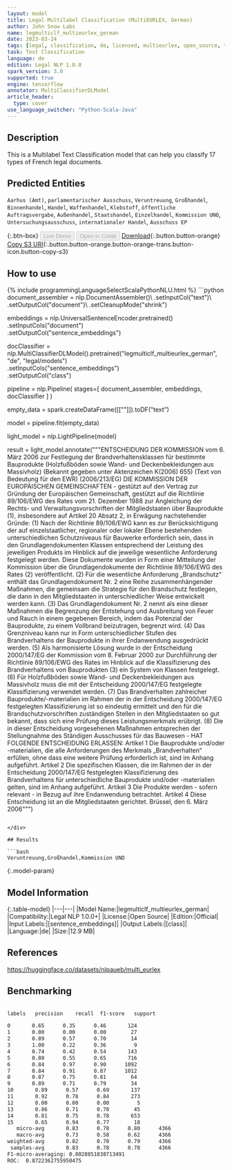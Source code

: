 ```yaml
---
layout: model
title: Legal Multilabel Classification (MultiEURLEX, German)
author: John Snow Labs
name: legmulticlf_multieurlex_german
date: 2023-03-24
tags: [legal, classification, de, licensed, multieurlex, open_source, tensorflow]
task: Text Classification
language: de
edition: Legal NLP 1.0.0
spark_version: 3.0
supported: true
engine: tensorflow
annotator: MultiClassifierDLModel
article_header:
  type: cover
use_language_switcher: "Python-Scala-Java"
---
```


## Description

This is a Multilabel Text Classification model that can help you classify 17 types of  French legal documents.

## Predicted Entities

`Aarhus (Amt)`, `parlamentarischer Ausschuss`, `Veruntreuung`, `Großhandel`, `Binnenhandel`, `Handel`, `Waffenhandel`, `Klebstoff`, `öffentliche Auftragsvergabe`, `Außenhandel`, `Staatshandel`, `Einzelhandel`, `Kommission UNO`, `Untersuchungsausschuss`, `internationaler Handel`, `Ausschuss EP`

{:.btn-box}
<button class="button button-orange" disabled>Live Demo</button>
<button class="button button-orange" disabled>Open in Colab</button>
[Download](https://s3.amazonaws.com/auxdata.johnsnowlabs.com/public/models/legmulticlf_multieurlex_german_de_1.0.0_3.0_1679669521877.zip){:.button.button-orange}
[Copy S3 URI](s3://auxdata.johnsnowlabs.com/public/models/legmulticlf_multieurlex_german_de_1.0.0_3.0_1679669521877.zip){:.button.button-orange.button-orange-trans.button-icon.button-copy-s3}

## How to use



<div class="tabs-box" markdown="1">
{% include programmingLanguageSelectScalaPythonNLU.html %}
```python
document_assembler = nlp.DocumentAssembler()\
    .setInputCol("text")\
    .setOutputCol("document")\
    .setCleanupMode("shrink")

embeddings = nlp.UniversalSentenceEncoder.pretrained()\
    .setInputCols("document")\
    .setOutputCol("sentence_embeddings")

docClassifier = nlp.MultiClassifierDLModel().pretrained("legmulticlf_multieurlex_german", "de", "legal/models")\
    .setInputCols("sentence_embeddings") \
    .setOutputCol("class")

pipeline = nlp.Pipeline(
    stages=[
        document_assembler,
        embeddings,
        docClassifier
    ]
)

empty_data = spark.createDataFrame([[""]]).toDF("text")

model = pipeline.fit(empty_data)

light_model = nlp.LightPipeline(model)

result = light_model.annotate("""ENTSCHEIDUNG DER KOMMISSION
vom 6. März 2006
zur Festlegung der Brandverhaltensklassen für bestimmte Bauprodukte (Holzfußböden sowie Wand- und Deckenbekleidungen aus Massivholz)
(Bekannt gegeben unter Aktenzeichen K(2006) 655)
(Text von Bedeutung für den EWR)
(2006/213/EG)
DIE KOMMISSION DER EUROPÄISCHEN GEMEINSCHAFTEN -
gestützt auf den Vertrag zur Gründung der Europäischen Gemeinschaft,
gestützt auf die Richtlinie 89/106/EWG des Rates vom 21. Dezember 1988 zur Angleichung der Rechts- und Verwaltungsvorschriften der Mitgliedstaaten über Bauprodukte (1), insbesondere auf Artikel 20 Absatz 2,
in Erwägung nachstehender Gründe:
(1)
Nach der Richtlinie 89/106/EWG kann es zur Berücksichtigung der auf einzelstaatlicher, regionaler oder lokaler Ebene bestehenden unterschiedlichen Schutzniveaus für Bauwerke erforderlich sein, dass in den Grundlagendokumenten Klassen entsprechend der Leistung des jeweiligen Produkts im Hinblick auf die jeweilige wesentliche Anforderung festgelegt werden. Diese Dokumente wurden in Form einer Mitteilung der Kommission über die Grundlagendokumente der Richtlinie 89/106/EWG des Rates (2) veröffentlicht.
(2)
Für die wesentliche Anforderung „Brandschutz“ enthält das Grundlagendokument Nr. 2 eine Reihe zusammenhängender Maßnahmen, die gemeinsam die Strategie für den Brandschutz festlegen, die dann in den Mitgliedstaaten in unterschiedlicher Weise entwickelt werden kann.
(3)
Das Grundlagendokument Nr. 2 nennt als eine dieser Maßnahmen die Begrenzung der Entstehung und Ausbreitung von Feuer und Rauch in einem gegebenen Bereich, indem das Potenzial der Bauprodukte, zu einem Vollbrand beizutragen, begrenzt wird.
(4)
Das Grenzniveau kann nur in Form unterschiedlicher Stufen des Brandverhaltens der Bauprodukte in ihrer Endanwendung ausgedrückt werden.
(5)
Als harmonisierte Lösung wurde in der Entscheidung 2000/147/EG der Kommission vom 8. Februar 2000 zur Durchführung der Richtlinie 89/106/EWG des Rates im Hinblick auf die Klassifizierung des Brandverhaltens von Bauprodukten (3) ein System von Klassen festgelegt.
(6)
Für Holzfußböden sowie Wand- und Deckenbekleidungen aus Massivholz muss die mit der Entscheidung 2000/147/EG festgelegte Klassifizierung verwendet werden.
(7)
Das Brandverhalten zahlreicher Bauprodukte/-materialien im Rahmen der in der Entscheidung 2000/147/EG festgelegten Klassifizierung ist so eindeutig ermittelt und den für die Brandschutzvorschriften zuständigen Stellen in den Mitgliedstaaten so gut bekannt, dass sich eine Prüfung dieses Leistungsmerkmals erübrigt.
(8)
Die in dieser Entscheidung vorgesehenen Maßnahmen entsprechen der Stellungnahme des Ständigen Ausschusses für das Bauwesen -
HAT FOLGENDE ENTSCHEIDUNG ERLASSEN:
Artikel 1
Die Bauprodukte und/oder -materialien, die alle Anforderungen des Merkmals „Brandverhalten“ erfüllen, ohne dass eine weitere Prüfung erforderlich ist, sind im Anhang aufgeführt.
Artikel 2
Die spezifischen Klassen, die im Rahmen der in der Entscheidung 2000/147/EG festgelegten Klassifizierung des Brandverhaltens für unterschiedliche Bauprodukte und/oder -materialien gelten, sind im Anhang aufgeführt.
Artikel 3
Die Produkte werden - sofern relevant - in Bezug auf ihre Endanwendung betrachtet.
Artikel 4
Diese Entscheidung ist an die Mitgliedstaaten gerichtet.
Brüssel, den 6. März 2006""")

```

</div>

## Results

```bash
Veruntreuung,Großhandel,Kommission UNO
```

{:.model-param}
## Model Information

{:.table-model}
|---|---|
|Model Name:|legmulticlf_multieurlex_german|
|Compatibility:|Legal NLP 1.0.0+|
|License:|Open Source|
|Edition:|Official|
|Input Labels:|[sentence_embeddings]|
|Output Labels:|[class]|
|Language:|de|
|Size:|12.9 MB|

## References

https://huggingface.co/datasets/nlpaueb/multi_eurlex

## Benchmarking

```bash
 
labels   precision    recall  f1-score   support

0       0.65      0.35      0.46       124
1       0.00      0.00      0.00        27
2       0.89      0.57      0.70        14
3       1.00      0.22      0.36         9
4       0.74      0.42      0.54       143
5       0.80      0.55      0.65       716
6       0.84      0.97      0.90      1092
7       0.84      0.91      0.87      1012
8       0.87      0.75      0.81        64
9       0.89      0.71      0.79        34
10       0.89      0.57      0.69       137
11       0.92      0.78      0.84       273
12       0.00      0.00      0.00         5
13       0.86      0.71      0.78        45
14       0.81      0.75      0.78       653
15       0.65      0.94      0.77        18
   micro-avg       0.83      0.78      0.80      4366
   macro-avg       0.73      0.58      0.62      4366
weighted-avg       0.82      0.78      0.79      4366
 samples-avg       0.83      0.78      0.78      4366
F1-micro-averaging: 0.8028851838713491
ROC:  0.8722362755950475

```
